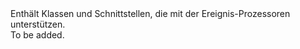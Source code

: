 <Namespace Name="Microsoft.Azure.EventHubs.Processor">
  <Docs>
    <summary>Enthält Klassen und Schnittstellen, die mit der Ereignis-Prozessoren unterstützen.</summary> 
    <remarks>To be added.</remarks>
  </Docs>
</Namespace>

